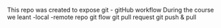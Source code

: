 This repo was created to expose git - gitHub workflow
During the course we leant
-local -remote repo
git flow
git pull request
git push & pull